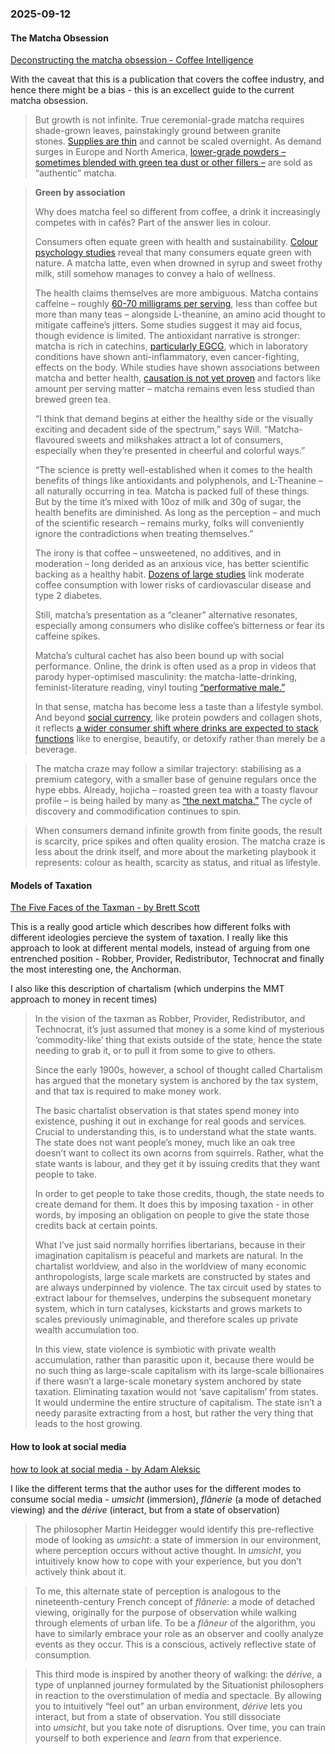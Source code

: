 ### 2025-09-12
#### The Matcha Obsession
[Deconstructing the matcha obsession - Coffee Intelligence](https://intelligence.coffee/2025/09/deconstructing-the-matcha-obsession/)

With the caveat that this is a publication that covers the coffee industry, and hence there might be a bias - this is an excellect guide to the current matcha obsession.

> But growth is not infinite. True ceremonial-grade matcha requires shade-grown leaves, painstakingly ground between granite stones. [Supplies are thin](https://www.bbc.com/news/articles/cgq7w1n00xeo) and cannot be scaled overnight. As demand surges in Europe and North America, [lower-grade powders – sometimes blended with green tea dust or other fillers –](https://aiya-europe.com/en/fight-fake-matcha/) are sold as “authentic” matcha.


> **Green by association**
> 
> Why does matcha feel so different from coffee, a drink it increasingly competes with in cafés? Part of the answer lies in colour. 
> 
> Consumers often equate green with health and sustainability. [Colour psychology studies](https://www.researchgate.net/publication/376712079_Color_green_and_sustainable_consumption_behavior_A_self-expansion_perspective) reveal that many consumers equate green with nature. A matcha latte, even when drowned in syrup and sweet frothy milk, still somehow manages to convey a halo of wellness.
> 
> The health claims themselves are more ambiguous. Matcha contains caffeine – roughly [60-70 milligrams per serving](https://www.uclahealth.org/news/article/ucla-health-dietitian-discusses-matcha-amid-global-shortage), less than coffee but more than many teas – alongside L-theanine, an amino acid thought to mitigate caffeine’s jitters. Some studies suggest it may aid focus, though evidence is limited. The antioxidant narrative is stronger: matcha is rich in catechins, [particularly EGCG](https://time.com/5188377/matcha-tea-benefits/]), which in laboratory conditions have shown anti-inflammatory, even cancer-fighting, effects on the body. While studies have shown associations between matcha and better health, [causation is not yet proven](https://time.com/5188377/matcha-tea-benefits/) and factors like amount per serving matter – matcha remains even less studied than brewed green tea.
> 
> “I think that demand begins at either the healthy side or the visually exciting and decadent side of the spectrum,” says Will. “Matcha-flavoured sweets and milkshakes attract a lot of consumers, especially when they’re presented in cheerful and colorful ways.”
> 
> “The science is pretty well-established when it comes to the health benefits of things like antioxidants and polyphenols, and L-Theanine – all naturally occurring in tea. Matcha is packed full of these things. But by the time it’s mixed with 10oz of milk and 30g of sugar, the health benefits are diminished. As long as the perception – and much of the scientific research – remains murky, folks will conveniently ignore the contradictions when treating themselves.”
> 
> The irony is that coffee – unsweetened, no additives, and in moderation – long derided as an anxious vice, has better scientific backing as a healthy habit. [Dozens of large studies](https://www.mdpi.com/2072-6643/17/15/2558#:~:text=A%202019%20meta%2Danalysis%20of,and%20caffeine%20content%20of%20coffee.) link moderate coffee consumption with lower risks of cardiovascular disease and type 2 diabetes. 
> 
> Still, matcha’s presentation as a “cleaner” alternative resonates, especially among consumers who dislike coffee’s bitterness or fear its caffeine spikes. 
> 
> Matcha’s cultural cachet has also been bound up with social performance. Online, the drink is often used as a prop in videos that parody hyper-optimised masculinity: the matcha-latte-drinking, feminist-literature reading, vinyl touting [“performative male.”](https://www.theguardian.com/society/2025/sep/04/matcha-latte-performative-male) 
> 
> In that sense, matcha has become less a taste than a lifestyle symbol. And beyond [social currency](https://intelligence.coffee/2025/07/coffee-is-evolving-as-social-currency/), like protein powders and collagen shots, it reflects [a wider consumer shift where drinks are expected to stack functions](https://intelligence.coffee/2025/07/why-we-keep-adding-things-to-coffee/) like to energise, beautify, or detoxify rather than merely be a beverage.

> The matcha craze may follow a similar trajectory: stabilising as a premium category, with a smaller base of genuine regulars once the hype ebbs. Already, hojicha – roasted green tea with a toasty flavour profile – is being hailed by many as [“the next matcha.”](https://www.ft.com/content/45d8d878-605f-4b2d-bfeb-70f8c9fc60c1) The cycle of discovery and commodification continues to spin.

> When consumers demand infinite growth from finite goods, the result is scarcity, price spikes and often quality erosion. The matcha craze is less about the drink itself, and more about the marketing playbook it represents: colour as health, scarcity as status, and ritual as lifestyle.

#### Models of Taxation
[The Five Faces of the Taxman - by Brett Scott](https://www.asomo.co/p/the-five-faces-of-the-taxman)

This is a really good article which describes how different folks with different ideologies percieve the system of taxation. I really like this approach to look at different mental models, instead of arguing from one entrenched position - Robber, Provider, Redistributor, Technocrat and finally the most interesting one, the Anchorman.

I also like this description of chartalism (which underpins the MMT approach to money in recent times)

> In the vision of the taxman as Robber, Provider, Redistributor, and Technocrat, it’s just assumed that money is a some kind of mysterious ‘commodity-like’ thing that exists outside of the state, hence the state needing to grab it, or to pull it from some to give to others.
> 
> Since the early 1900s, however, a school of thought called Chartalism has argued that the monetary system is anchored by the tax system, and that tax is required to make money work.
> 
> The basic chartalist observation is that states spend money into existence, pushing it out in exchange for real goods and services. Crucial to understanding this, is to understand what the state wants. The state does not want people’s money, much like an oak tree doesn’t want to collect its own acorns from squirrels. Rather, what the state wants is labour, and they get it by issuing credits that they want people to take.
> 
> In order to get people to take those credits, though, the state needs to create demand for them. It does this by imposing taxation - in other words, by imposing an obligation on people to give the state those credits back at certain points.
> 
> What I’ve just said normally horrifies libertarians, because in their imagination capitalism is peaceful and markets are natural. In the chartalist worldview, and also in the worldview of many economic anthropologists, large scale markets are constructed by states and are always underpinned by violence. The tax circuit used by states to extract labour for themselves, underpins the subsequent monetary system, which in turn catalyses, kickstarts and grows markets to scales previously unimaginable, and therefore scales up private wealth accumulation too.
> 
> In this view, state violence is symbiotic with private wealth accumulation, rather than parasitic upon it, because there would be no such thing as large-scale capitalism with its large-scale billionaires if there wasn’t a large-scale monetary system anchored by state taxation. Eliminating taxation would not ‘save capitalism’ from states. It would undermine the entire structure of capitalism. The state isn’t a needy parasite extracting from a host, but rather the very thing that leads to the host growing.


#### How to look at social media
[how to look at social media - by Adam Aleksic](https://etymology.substack.com/p/how-to-look-at-social-media)

I like the different terms that the author uses for the different modes to consume social media - *umsicht* (immersion), _flânerie_ (a mode of detached viewing) and the *dérive* (interact, but from a state of observation)

> The philosopher Martin Heidegger would identify this pre-reflective mode of looking as _umsicht_: a state of immersion in our environment, where perception occurs without active thought. In _umsicht_, you intuitively know how to cope with your experience, but you don’t actively think about it.


> To me, this alternate state of perception is analogous to the nineteenth-century French concept of _flânerie_: a mode of detached viewing, originally for the purpose of observation while walking through elements of urban life. To be a _flâneur_ of the algorithm, you have to similarly embrace your role as an observer and coolly analyze events as they occur. This is a conscious, actively reflective state of consumption.


> This third mode is inspired by another theory of walking: the _dérive_, a type of unplanned journey formulated by the Situationist philosophers in reaction to the overstimulation of media and spectacle. By allowing you to intuitively “feel out” an urban environment, _dérive_ lets you interact, but from a state of observation. You still dissociate into _umsicht_, but you take note of disruptions. Over time, you can train yourself to both experience and _learn_ from that experience.
